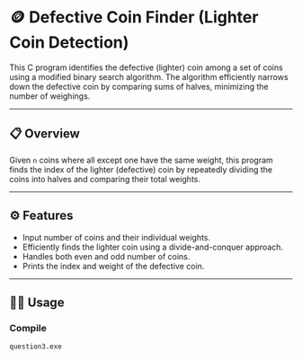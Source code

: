 # 🪙 Defective Coin Finder (Lighter Coin Detection)

This C program identifies the defective (lighter) coin among a set of coins using a modified binary search algorithm. The algorithm efficiently narrows down the defective coin by comparing sums of halves, minimizing the number of weighings.

---

## 📋 Overview

Given `n` coins where all except one have the same weight, this program finds the index of the lighter (defective) coin by repeatedly dividing the coins into halves and comparing their total weights.

---

## ⚙️ Features

- Input number of coins and their individual weights.
- Efficiently finds the lighter coin using a divide-and-conquer approach.
- Handles both even and odd number of coins.
- Prints the index and weight of the defective coin.

---

## 🧑‍💻 Usage

### Compile

```bash
question3.exe
